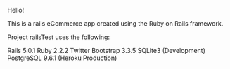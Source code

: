 Hello!

This is a rails eCommerce app created using the Ruby on Rails framework.

Project railsTest uses the following:

Rails 5.0.1
Ruby 2.2.2
Twitter Bootstrap 3.3.5
SQLite3 (Development)
PostgreSQL 9.6.1 (Heroku Production)



